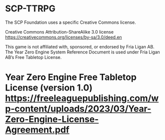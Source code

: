 # SCP-TTRPG

The SCP Foundation uses a specific Creative Commons license. 

Creative Commons Attribution-ShareAlike 3.0 license
https://creativecommons.org/licenses/by-sa/3.0/deed.en

This game is not affiliated with, sponsored, or endorsed by Fria Ligan AB. The Year Zero Engine System Reference Document is used under Fria Ligan AB’s Free Tabletop License.

Year Zero Engine Free Tabletop License (version 1.0)
https://freeleaguepublishing.com/wp-content/uploads/2023/03/Year-Zero-Engine-License-Agreement.pdf
===================================================================================================
